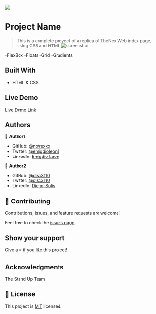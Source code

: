 ![](https://img.shields.io/badge/Microverse-blueviolet)

# Project Name

> This is a complete proyect of a replica of TheNextWeb index page, using CSS and HTML
![screenshot](images/app_screenshot.png)

-FlexBox
-Floats
-Grid
-Gradients

## Built With

- HTML & CSS


## Live Demo

[Live Demo Link](https://notrexxx.github.io/TNW-RESPONSIVE-HTML-CSS/)


## Authors

👤 **Author1**

- GitHub: [@notrexxx](https://github.com/notrexxx)
- Twitter: [@emigdioleon1](https://twitter.com/emigdioleon1)
- LinkedIn: [Emigdio Leon](https://linkedin.com/emigdio-leon-689109195)

👤 **Author2**

- GitHub: [@disc3110](https://github.com/disc3110)
- Twitter: [@disc3110](https://twitter.com/disc3110)
- LinkedIn: [Diego-Solis](https://linkedin.com/diego-solis-277651184)

## 🤝 Contributing

Contributions, issues, and feature requests are welcome!

Feel free to check the [issues page](issues/).

## Show your support

Give a ⭐️ if you like this project!

## Acknowledgments

The Stand Up Team

## 📝 License

This project is [MIT](./LICENSE) licensed.